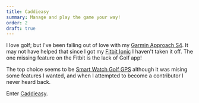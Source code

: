 ```yaml
---
title: Caddieasy
summary: Manage and play the game your way!
order: 2
draft: true
---
```


I love golf; but I've been falling out of love with my [Garmin Approach S4](https://www.fitbit.com/global/no/products/smartwatches/ionic). It may not have helped that since I got my [Fitbit Ionic](https://www.fitbit.com/global/no/products/smartwatches/ionic) I haven't taken it off. The one missing feature on the Fitbit is the lack of Golf app!

The top choice seems to be [Smart Watch Golf GPS](http://localhost:8000/) although it was mising some features I wanted, and when I attempted to become a contributor I never heard back. 

Enter [Caddieasy](https://www.kenjdavidson.com/caddieasy).